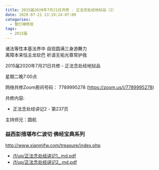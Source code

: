 ```yaml
---
title: 2015届2020年7月21日共修 - 正法念处经地狱品（2）
date: 2020-07-21 13:19:24-07:00
categories:
  - 慧灯禅修班
tags:
  - 2015届
---
```

诸法等性本基法界中 自现圆满三身游舞力  
离障本来怙主龙钦巴 祈请无垢光尊常护我  

2015届2020年7月21日共修 - 正法念处经地狱品 

星期二晚7:00点

网络共修Zoom房间号码： 7789995278 (<https://zoom.us/j/7789995278>)

共修内容: 

* 正法念处经讲记2 - 第237页

主持师兄：圆航

### 益西彭措堪布仁波切 佛经宝典系列
<http://www.xianmifw.com/treasure/index.php>

- [/f/up/正法念处经讲记1_.md.pdf](https://s3.ca-central-1.wasabisys.com/hddata/f.huidengchanxiu.net/hdv/f/up/正法念处经讲记1_.md.pdf)
- [/f/up/正法念处经讲记2_.md.pdf](https://s3.ca-central-1.wasabisys.com/hddata/f.huidengchanxiu.net/hdv/f/up/正法念处经讲记2_.md.pdf)

